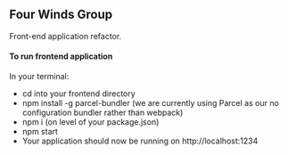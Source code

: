 ## Four Winds Group

Front-end application refactor.

#### To run frontend application

In your terminal:
- cd into your frontend directory
- npm install -g parcel-bundler (we are currently using Parcel as our no configuration bundler rather than webpack)
- npm i (on level of your package.json)
- npm start
- Your application should now be running on http://localhost:1234
